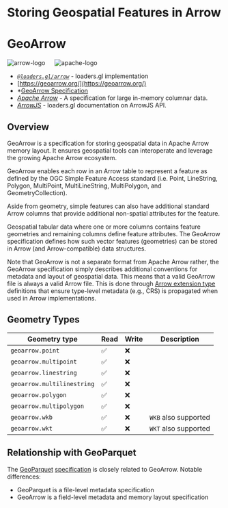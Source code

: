 # Storing Geospatial Features in Arrow

# GeoArrow

![arrow-logo](../images/apache-arrow-small.png)
&emsp;
![apache-logo](../../../images/logos/apache-logo.png)

- _[`@loaders.gl/arrow`](/docs/modules/arrow)_ - loaders.gl implementation
- [https://geoarrow.org/](https://geoarrow.org/)
- \*[GeoArrow Specification](https://github.com/geoarrow/geoarrow)
- _[Apache Arrow](https://arrow.apache.org/)_ - A specification for large in-memory columnar data.
- _[ArrowJS](/docs/arrowjs)_ - loaders.gl documentation on ArrowJS API.

## Overview

GeoArrow is a specification for storing geospatial data in Apache Arrow memory layout. It ensures geospatial tools can interoperate and leverage the growing Apache Arrow ecosystem.

GeoArrow enables each row in an Arrow table to represent a feature as defined by the OGC Simple Feature Access standard (i.e. Point, LineString, Polygon, MultiPoint, MultiLineString, MultiPolygon, and GeometryCollection).

Aside from geometry, simple features can also have additional standard Arrow columns that provide additional non-spatial attributes for the feature.

Geospatial tabular data where one or more columns contains feature geometries and remaining columns define feature attributes. The GeoArrow specification defines how such vector features (geometries) can be stored in Arrow (and Arrow-compatible) data structures.

Note that GeoArrow is not a separate format from Apache Arrow rather, the GeoArrow specification simply describes additional conventions for metadata and layout of geospatial data. This means that a valid GeoArrow file is always a valid Arrow file. This is done through [Arrow extension type](https://arrow.apache.org/docs/format/Columnar.html#extension-types) definitions that ensure type-level metadata (e.g., CRS) is propagated when used in Arrow implementations.

## Geometry Types

| Geometry type              | Read | Write | Description          |
| -------------------------- | ---- | ----- | -------------------- |
| `geoarrow.point`           | ✅   | ❌    |                      |
| `geoarrow.multipoint`      | ✅   | ❌    |                      |
| `geoarrow.linestring`      | ✅   | ❌    |                      |
| `geoarrow.multilinestring` | ✅   | ❌    |                      |
| `geoarrow.polygon`         | ✅   | ❌    |                      |
| `geoarrow.multipolygon`    | ✅   | ❌    |                      |
| `geoarrow.wkb`             | ✅   | ❌    | `WKB` also supported |
| `geoarrow.wkt`             | ✅   | ❌    | `WKT` also supported |

## Relationship with GeoParquet

The [GeoParquet](/docs/modules/parquet/formats/geoparquet) [specification](https://github.com/opengeospatial/geoparquet) is closely related to GeoArrow. Notable differences:

- GeoParquet is a file-level metadata specification
- GeoArrow is a field-level metadata and memory layout specification

